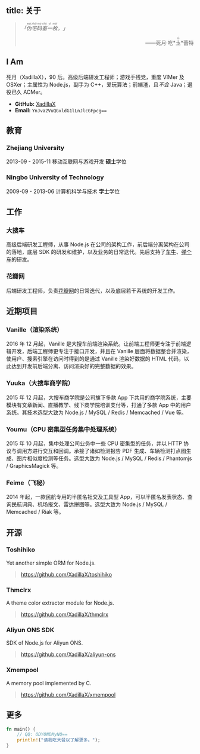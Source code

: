 title: 关于
---

> *「<ruby>伪<rt>wěi</rt>宅<rt>zhái</rt>码<rt>mǎ</rt>畜<rt>chù</rt>一<rt>yī</rt>枚<rt>méi</rt>。</ruby>」*
>
> <p style="text-align: right">——死月·吃*<ruby>圡<rt>tǔ</rt></ruby>*蕾特</p>

## I Am

死月（XadillaX），90 后。高级后端研发工程师；游戏手残党，重度 VIMer 及 OSXer；主属性为 Node.js，副手为 C++，爱玩算法；前端渣，且*不会* Java；退役已久 ACMer。

+ **GitHub:** [XadillaX](https://github.com/xadillax)
+ **Email:** `YnJva2VuQGxldG1lLnJlcGFpcg==`

## 教育

### Zhejiang University

2013-09 - 2015-11 移动互联网与游戏开发 **硕士**学位

### Ningbo University of Technology

2009-09 - 2013-06 计算机科学与技术 **学士**学位

## 工作

### 大搜车

高级后端研发工程师，从事 Node.js 在公司的架构工作，前后端分离架构在公司的落地，底层 SDK 的研发和维护，以及业务的日常迭代。先后支持了[车牛](https://d.souche.com/)、[弹个车](https://tangeche.com/)的研发。

### 花瓣网

后端研发工程师，负责[花瓣网](https://huaban.com/)的日常迭代，以及底层若干系统的开发工作。

## 近期项目

### Vanille（渲染系统）

2016 年 12 月起，Vanille 是大搜车前端渲染系统。让前端工程师更专注于前端逻辑开发，后端工程师更专注于接口开发，并且在 Vanille 层面将数据整合并渲染，使用户、搜索引擎在访问时得到的是通过 Vanille 渲染好数据的 HTML 代码，以此达到开发前后端分离、访问渲染好的完整数据的效果。

### Yuuka（大搜车商学院）

2015 年 12 月起，大搜车商学院是公司旗下多款 App 下共用的商学院系统，主要模块有文章新闻、直播教学、线下商学院培训支付等，打通了多款 App 中的用户系统。其技术选型大致为 Node.js / MySQL / Redis / Memcached / Vue 等。

### Youmu（CPU 密集型任务集中处理系统）

2015 年 10 月起，集中处理公司业务中一些 CPU 密集型的任务，并以 HTTP 协议与调用方进行交互和回调。承接了诸如检测报告 PDF 生成、车辆检测打点图生成、图片相似度检测等任务。选型大致为 Node.js / MySQL / Redis / Phantomjs / GraphicsMagick 等。

### Feime（飞秘）

2014 年起，一款民航专用的半匿名社交及工具型 App，可以半匿名发表状态、查询民航词典、机场报文、雷达拼图等。选型大致为 Node.js / MySQL / Memcached / Riak 等。

## 开源

### Toshihiko

Yet another simple ORM for Node.js.

> https://github.com/XadillaX/toshihiko

### Thmclrx

A theme color extractor module for Node.js.

> https://github.com/XadillaX/thmclrx

### Aliyun ONS SDK

SDK of Node.js for Aliyun ONS.

> https://github.com/XadillaX/aliyun-ons

### Xmempool

A memory pool implemented by C.

> https://github.com/XadillaX/xmempool

## 更多

```rust
fn main() {
    // QQ: ODY0NDMyNQ==
    println!("请我吃大餐以了解更多。");
}
```
